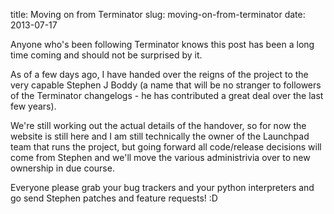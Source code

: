 title: Moving on from Terminator
slug: moving-on-from-terminator
date: 2013-07-17


Anyone who's been following Terminator knows this post has been a long time coming and should not be surprised by it.

As of a few days ago, I have handed over the reigns of the project to the very capable Stephen J Boddy (a name that will be no stranger to followers of the Terminator changelogs - he has contributed a great deal over the last few years).

We're still working out the actual details of the handover, so for now the website is still here and I am still technically the owner of the Launchpad team that runs the project, but going forward all code/release decisions will come from Stephen and we'll move the various administrivia over to new ownership in due course.

Everyone please grab your bug trackers and your python interpreters and go send Stephen patches and feature requests! :D
